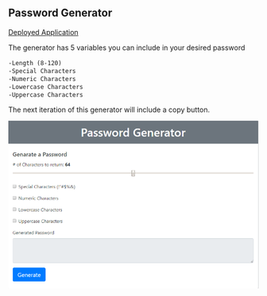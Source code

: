 
 
 ## Password Generator
 
<a href="https://www.jamesbotham.com/assets/pwgen/index.html">Deployed Application</a>  

The generator has 5 variables you can include in your desired password

    -Length (8-120)
    -Special Characters
    -Numeric Characters
    -Lowercase Characters
    -Uppercase Characters

The next iteration of this generator will include a copy button.

<img src="img/screenShot.png">

